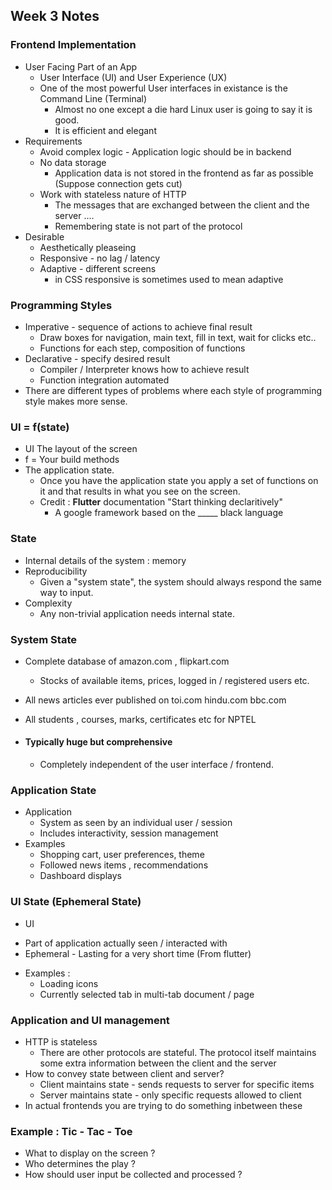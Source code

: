 ## Week 3 Notes 

### Frontend Implementation 

* User Facing Part of an App
  - User Interface (UI) and User Experience (UX)
  - One of the most powerful User interfaces in existance is the Command Line (Terminal) 
    - Almost no one except a die hard Linux user is going to say it is good.
    - It is efficient and elegant
* Requirements
  - Avoid complex logic - Application logic should be in backend
  - No data storage
    - Application data is not stored in the frontend as far as possible (Suppose connection gets cut)
  - Work with stateless nature of HTTP
    - The messages that are exchanged between the client and the server ....
    - Remembering state is not part of the protocol
* Desirable 
  - Aesthetically pleaseing
  - Responsive - no lag / latency
  - Adaptive - different screens
    - in CSS responsive is sometimes used to mean adaptive

### Programming Styles

* Imperative - sequence of actions to achieve final result
  - Draw boxes for navigation, main text, fill in text, wait for clicks etc..
  - Functions for each step, composition of functions
* Declarative - specify desired result
  - Compiler / Interpreter knows how to achieve result
  - Function integration automated
* There are different types of problems where each style of programming style makes more sense.
 
### UI = f(state)
  - UI The layout of the screen
  - f = Your build methods
  - The application state. 
    - Once you have the application state you apply a set of functions on it and that results in what you see on the screen.
    - Credit : **Flutter** documentation "Start thinking declaritively"
      - A google framework based on the _____ black language

### State

* Internal details of the system : memory
* Reproducibility 
  - Given a "system state", the system should always respond the same way to input. 
* Complexity 
  - Any non-trivial application needs internal state. 

### System State

* Complete database of amazon.com , flipkart.com
  - Stocks of available items, prices, logged in / registered users etc.
* All news articles ever published on toi.com hindu.com bbc.com
* All students , courses, marks, certificates etc for NPTEL

* #### Typically huge but comprehensive
  - Completely independent of the user interface / frontend.

### Application State

* Application
  - System as seen by an individual user / session
  - Includes interactivity, session management
* Examples
  - Shopping cart, user preferences, theme
  - Followed news items , recommendations
  - Dashboard displays

### UI State (Ephemeral State)
* UI 
 - Part of application actually seen / interacted with
 - Ephemeral - Lasting for a very short time (From flutter)

* Examples :
  - Loading icons
  - Currently selected tab in multi-tab document / page

### Application and UI management
* HTTP is stateless
  - There are other protocols are stateful. The protocol itself maintains some extra information between the client and the server
* How to convey state between client and server?
  - Client maintains state - sends requests to server for specific items
  - Server maintains state - only specific requests allowed to client
* In actual frontends you are trying to do something inbetween these

### Example : Tic - Tac - Toe
* What to display on the screen ?
* Who determines the play ?
* How should user input be collected and processed ?




